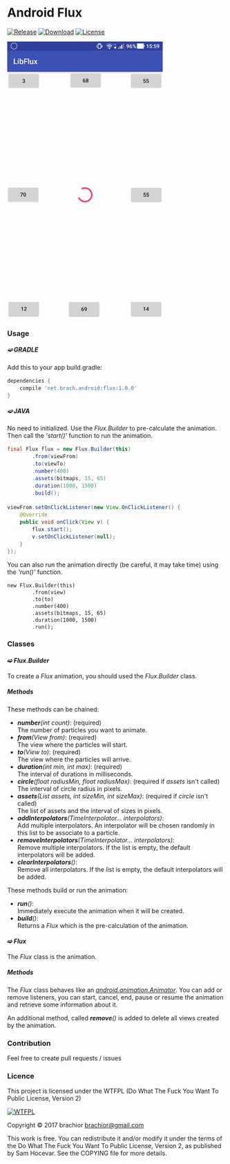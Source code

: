Android Flux
============

[![Release][3]][1]
[![Download][4]][2]
[![License][6]][5]

![demo][9]

### Usage

##### ➫ GRADLE

Add this to your app build.gradle:

```gradle
dependencies {
    compile 'net.brach.android:flux:1.0.0'
}
```

##### ➫ JAVA

No need to initialized.
Use the _Flux.Builder_ to pre-calculate the animation.
Then call the _'start()'_ function to run the animation.

```java
final Flux flux = new Flux.Builder(this)
        .from(viewFrom)
        .to(viewTo)
        .number(400)
        .assets(bitmaps, 15, 65)
        .duration(1000, 1500)
        .build();

viewFrom.setOnClickListener(new View.OnClickListener() {
    @Override
    public void onClick(View v) {
        flux.start();
        v.setOnClickListener(null);
    }
});
```

You can also run the animation directly (be careful, it may take time) using the _'run()'_ function.

```
new Flux.Builder(this)
        .from(view)
        .to(to)
        .number(400)
        .assets(bitmaps, 15, 65)
        .duration(1000, 1500)
        .run();
```

### Classes

#### ➫ _Flux.Builder_

To create a _Flux_ animation, you should used the _Flux.Builder_ class.

##### Methods

These methods can be chained:

* _**number**(int count)_: (required)  
The number of particles you want to animate.
* _**from**(View from)_: (required)  
The view where the particles will start.
* _**to**(View to)_: (required)  
The view where the particles will arrive.
* _**duration**(int min, int max)_: (required)  
The interval of durations in milliseconds.
* _**circle**(float radiusMin, float radiusMax)_: (required if _assets_ isn't called)  
The interval of circle radius in pixels.
* _**assets**(List<String> assets, int sizeMin, int sizeMax)_: (required if _circle_ isn't called)  
The list of assets and the interval of sizes in pixels.
* _**addInterpolators**(TimeInterpolator... interpolators)_:  
Add multiple interpolators.
An interpolator will be chosen randomly in this list to be associate to a particle.
* _**removeInterpolators**(TimeInterpolator... interpolators)_:  
Remove multiple interpolators.
If the list is empty, the default interpolators will be added.
* _**clearInterpolators**()_:  
Remove all interpolators.
If the list is empty, the default interpolators will be added.

These methods build or run the animation:

* _**run**()_:  
Immediately execute the animation when it will be created.
* _**build**()_:  
Returns a _Flux_ which is the pre-calculation of the animation.

#### ➫ _Flux_

The _Flux_ class is the animation.

##### Methods

The _Flux_ class behaves like an _[android.animation.Animator][10]_.
You can add or remove listeners,
you can start, cancel, end, pause or resume the animation
and retrieve some information about it.

An additional method, called _**remove**()_ is added to delete all views created by the animation.

### Contribution

Feel free to create pull requests / issues

### Licence

This project is licensed under the WTFPL (Do What The Fuck You Want To Public License, Version 2)

[![WTFPL][7]][5]

Copyright © 2017 brachior [brachior@gmail.com][8]

This work is free. You can redistribute it and/or modify it under the terms of the Do What The Fuck You Want To Public License, Version 2, as published by Sam Hocevar. See the COPYING file for more details.

[1]: https://github.com/brachior/android-flux/releases/tag/v1.1.0
[2]: https://bintray.com/brachior/android/flux/_latestVersion

[3]: https://img.shields.io/badge/latest%20release-1.1.0-green.svg
[4]: https://api.bintray.com/packages/brachior/android/flux/images/download.svg

[5]: http://www.wtfpl.net/
[6]: http://www.wtfpl.net/wp-content/uploads/2012/12/wtfpl-badge-4.png
[7]: http://www.wtfpl.net/wp-content/uploads/2012/12/logo-220x1601.png
[8]: mailto:brachior@gmail.com

[9]: https://raw.githubusercontent.com/brachior/android-flux/master/demo.gif
[10]: https://developer.android.com/reference/android/animation/Animator.html
